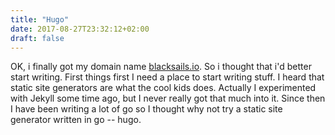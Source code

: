 ```yaml
---
title: "Hugo"
date: 2017-08-27T23:32:12+02:00
draft: false
---
```


OK, i finally got my domain name [blacksails.io](http://blacksails.io). So i
thought that i'd better start writing. First things first I need a place to
start writing stuff. I heard that static site generators are what the cool kids
does. Actually I experimented with Jekyll some time ago, but I never really got
that much into it. Since then I have been writing a lot of go so I thought why
not try a static site generator written in go -- hugo.
